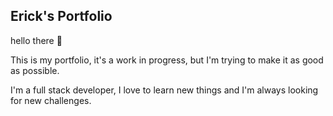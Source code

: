 ## Erick's Portfolio

hello there 👋

This is my portfolio, it's a work in progress, but I'm trying to make it as good as possible.

I'm a full stack developer, I love to learn new things and I'm always looking for new challenges.